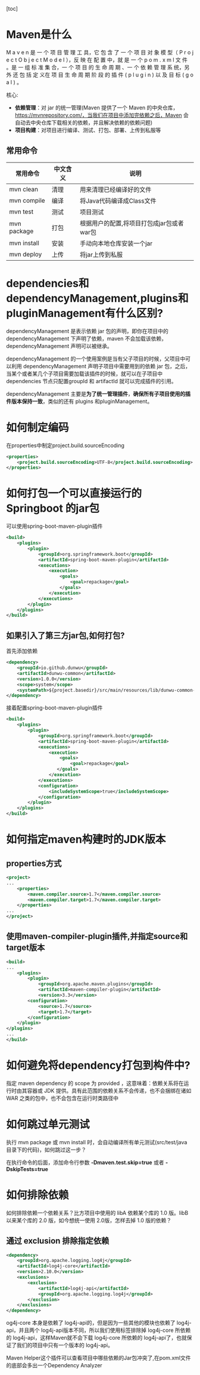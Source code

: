 [toc]



# Maven是什么

M a v e n 是 ⼀ 个 项 ⽬ 管 理 ⼯ 具，它 包 含 了 ⼀ 个 项 ⽬ 对 象 模 型（ P r o j e c t O b j e c t M o d e l ），反 映 在 配 置 中，就 是 ⼀ 个 p o m . x m l ⽂ 件 。是 ⼀ 组 标 准 集 合，⼀ 个 项 ⽬ 的 ⽣ 命 周 期 、⼀ 个 依 赖 管 理 系 统，另 外 还 包 括 定 义在 项 ⽬ ⽣ 命 周 期 阶 段 的 插 件 ( p l u g i n ) 以 及 ⽬ 标 ( g o a l ) 。

核心:

- **依赖管理**：对 jar 的统⼀管理(Maven 提供了⼀个 Maven 的中央仓库，https://mvnrepository.com/，当我们在项⽬中添加完依赖之后，Maven 会⾃动去中央仓库下载相关的依赖，并且解决依赖的依赖问题)
- **项⽬构建**：对项⽬进⾏编译、测试、打包、部署、上传到私服等





## 常用命令

| 常用命令    | 中文含义 | 说明                                      |
| ----------- | -------- | ----------------------------------------- |
| mvn clean   | 清理     | 用来清理已经编译好的文件                  |
| mvn compile | 编译     | 将Java代码编译成Class文件                 |
| mvn test    | 测试     | 项目测试                                  |
| mvn package | 打包     | 根据用户的配置,将项目打包成jar包或者war包 |
| mvn install | 安装     | 手动向本地仓库安装一个jar                 |
| mvn deploy  | 上传     | 将jar上传到私服                           |



# **dependencies和dependencyManagement,plugins和pluginManagement有什么区别?**

dependencyManagement 是表⽰依赖 jar 包的声明，即你在项⽬中的 dependencyManagement 下声明了依赖，maven 不会加载该依赖，dependencyManagement 声明可以被继承。

dependencyManagement 的⼀个使⽤案例是当有⽗⼦项⽬的时候，⽗项⽬中可以利⽤ dependencyManagement 声明⼦项⽬中需要⽤到的依赖 jar 包，之后，当某个或者某⼏个⼦项⽬需要加载该插件的时候，就可以在⼦项⽬中 dependencies 节点只配置groupId 和 artifactId 就可以完成插件的引⽤。

dependencyManagement 主要是**为了统⼀管理插件**，**确保所有⼦项⽬使⽤的插件版本保持⼀致**，类似的还有 plugins 和pluginManagement。



# 如何制定编码

在properties中制定project.build.sourceEncoding

```xml
<properties>
    <project.build.sourceEncoding>UTF-8</project.build.sourceEncoding>
</properties>
```



# 如何打包一个可以直接运行的Springboot 的jar包

可以使用spring-boot-maven-plugin插件

```xml
<build>
    <plugins>
        <plugin>
            <groupId>org.springframework.boot</groupId>
            <artifactId>spring-boot-maven-plugin</artifactId>
            <executions>
                <execution>
                    <goals>
                        <goal>repackage</goal>
                    </goals>
                </execution>
            </executions>
        </plugin>
    </plugins>
</build>
```



## 如果引入了第三方jar包,如何打包?

首先添加依赖

```xml
<dependency>
    <groupId>io.github.dunwu</groupId>
    <artifactId>dunwu-common</artifactId>
    <version>1.0.0</version>
    <scope>system</scope>
    <systemPath>${project.basedir}/src/main/resources/lib/dunwu-common-1.0.0.jar</systemPath>
</dependency>
```

接着配置spring-boot-maven-plugin插件

```xml
<build>
    <plugins>
        <plugin>
            <groupId>org.springframework.boot</groupId>
            <artifactId>spring-boot-maven-plugin</artifactId>
            <executions>
                <execution>
                    <goals>
                        <goal>repackage</goal>
                   </goals>
                </execution>
            </executions>
            <configuration>
                <includeSystemScope>true</includeSystemScope>
            </configuration>
        </plugin>
    </plugins>
</build>
```



# 如何指定maven构建时的JDK版本

## properties方式

```xml
<project>
...
    <properties>
        <maven.compiler.source>1.7</maven.compiler.source>
        <maven.compiler.target>1.7</maven.compiler.target>
    </properties>
...
</project>
```



## 使用maven-compiler-plugin插件,并指定source和target版本

```xml
<build>
...
    <plugins>
        <plugin>
            <groupId>org.apache.maven.plugins</groupId>
            <artifactId>maven-compiler-plugin</artifactId>
            <version>3.3</version>
        <configuration>
            <source>1.7</source>
            <target>1.7</target>
        </configuration>
    </plugin>
</plugins>
...
</build>
```



# 如何避免将dependency打包到构件中?

指定 maven dependency 的 scope 为 provided ，这意味着：依赖关系将在运⾏时由其容器或 JDK 提供。具有此范围的依赖关系不会传递，也不会捆绑在诸如 WAR 之类的包中，也不会包含在运⾏时类路径中



# **如何跳过单元测试**

执⾏ mvn package 或 mvn install 时，会⾃动编译所有单元测试(src/test/java ⽬录下的代码)，如何跳过这⼀步？

在执⾏命令的后⾯，添加命令⾏参数 **-Dmaven.test.skip=true** 或者 **-DskipTests=true**



# 如何排除依赖

如何排除依赖⼀个依赖关系？⽐⽅项⽬中使⽤的 libA 依赖某个库的 1.0 版。libB 以来某个库的 2.0 版，如今想统⼀使⽤ 2.0版，怎样去掉 1.0 版的依赖？

## 通过 exclusion 排除指定依赖

```xml
<dependency>
    <groupId>org.apache.logging.log4j</groupId>
    <artifactId>log4j-core</artifactId>
    <version>2.10.0</version>
    <exclusions>
        <exclusion>
            <artifactId>log4j-api</artifactId>
            <groupId>org.apache.logging.log4j</groupId>
        </exclusion>
    </exclusions>
</dependency>
```

og4j-core 本⾝是依赖了 log4j-api的，但是因为⼀些其他的模块也依赖了 log4j-api，并且两个 log4j-api版本不同，所以我们使⽤标签排除掉 log4j-core 所依赖的 log4j-api，这样Maven就不会下载 log4j-core 所依赖的 log4j-api了，也就保证了我们的项⽬中只有⼀个版本的 log4j-api。

Maven Helper这个插件可以查看项目中哪些依赖的Jar包冲突了,在pom.xml文件的底部会多出一个Dependency Analyzer









































































































































































































